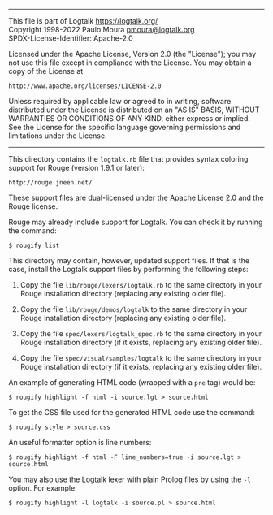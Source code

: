 ________________________________________________________________________

This file is part of Logtalk <https://logtalk.org/>  
Copyright 1998-2022 Paulo Moura <pmoura@logtalk.org>  
SPDX-License-Identifier: Apache-2.0

Licensed under the Apache License, Version 2.0 (the "License");
you may not use this file except in compliance with the License.
You may obtain a copy of the License at

    http://www.apache.org/licenses/LICENSE-2.0

Unless required by applicable law or agreed to in writing, software
distributed under the License is distributed on an "AS IS" BASIS,
WITHOUT WARRANTIES OR CONDITIONS OF ANY KIND, either express or implied.
See the License for the specific language governing permissions and
limitations under the License.
________________________________________________________________________


This directory contains the `logtalk.rb` file that provides syntax 
coloring support for Rouge (version 1.9.1 or later):

	http://rouge.jneen.net/

These support files are dual-licensed under the Apache License 2.0 and the
Rouge license.

Rouge may already include support for Logtalk. You can check it by running
the command:

	$ rougify list

This directory may contain, however, updated support files. If that is the
case, install the Logtalk support files by performing the following steps:

1. Copy the file `lib/rouge/lexers/logtalk.rb` to the same directory in 
your Rouge installation directory (replacing any existing older file).

2. Copy the file `lib/rouge/demos/logtalk` to the same directory in 
your Rouge installation directory (replacing any existing older file).

3. Copy the file `spec/lexers/logtalk_spec.rb` to the same directory in 
your Rouge installation directory (if it exists, replacing any existing
older file).

4. Copy the file `spec/visual/samples/logtalk` to the same directory in 
your Rouge installation directory (if it exists, replacing any existing
older file).

An example of generating HTML code (wrapped with a `pre` tag) would be:

	$ rougify highlight -f html -i source.lgt > source.html

To get the CSS file used for the generated HTML code use the command:

	$ rougify style > source.css

An useful formatter option is line numbers:

	$ rougify highlight -f html -F line_numbers=true -i source.lgt > source.html

You may also use the Logtalk lexer with plain Prolog files by using the `-l` 
option. For example:

	$ rougify highlight -l logtalk -i source.pl > source.html
